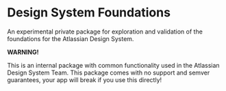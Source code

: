 # Design System Foundations

An experimental private package for exploration and validation of the foundations for the Atlassian Design System.

**WARNING!**

This is an internal package with common functionality used in the Atlassian Design System Team.
This package comes with no support and semver guarantees, your app will break if you use this directly!
